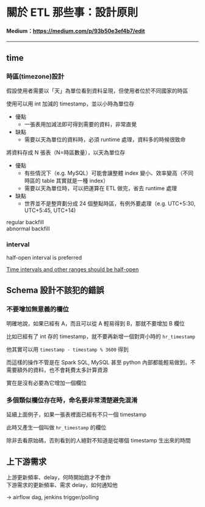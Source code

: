 # 關於 ETL 那些事：設計原則

#### Medium：https://medium.com/p/93b50e3ef4b7/edit

---

## time

### 時區\(timezone\)設計

假設使用者需要以「天」為單位看到資料呈現，但使用者位於不同國家的時區

使用可以用 int 加減的 timestamp，並以小時為單位存

* 優點
  * 一張表用加減法即可得到需要的資料，非常直覺
* 缺點
  * 需要以天為單位的資料時，必須 runtime 處理，資料多的時候很致命

將資料存成 N 張表（N=時區數量），以天為單位存

* 優點
  * 有些情況下（e.g. MySQL）可能會讓整體 index 變小、效率變高（不同時區的 table 其實就是一種 index）
  * 需要以天為單位時，可以把運算在 ETL 做完，省去 runtime 處理
* 缺點
  * 世界並不是整齊劃分成 24 個整點時區，有例外要處理（e.g. UTC+5:30, UTC+5:45, UTC+14\)

regular backfill  
abnormal backfill

### interval

half-open interval is preferred

[Time intervals and other ranges should be half-open](http://wrschneider.github.io/2014/01/07/time-intervals-and-other-ranges-should.html)

## 

## Schema 設計不該犯的錯誤

### 不要增加無意義的欄位

明確地說，如果已經有 A，而且可以從 A 輕易得到 B，那就不要增加 B 欄位

比如已經有了 int 存的 timestamp，就不要再新增一個對齊小時的 `hr_timestamp`

他其實可以用 `timestamp - timestamp % 3600` 得到

而這樣的操作不管是在 Spark SQL, MySQL 甚至 python 內部都能輕易做到，不需要額外的資料，也不會耗費太多計算資源

實在是沒有必要為它增加一個欄位

### 多個類似欄位存在時，命名要非常清楚避免混淆

延續上面例子，如果一張表裡面已經有不只一個 timestamp

此時又產生一個叫做 `hr_timestamp` 的欄位

除非去看原始碼，否則看到的人絕對不知道是從哪個 timestamp 生出來的時間


## 上下游需求

上游更新頻率、delay，何時開始跑才不會炸  
下游需求的更新頻率、需求 delay，如何通知他

-&gt; airflow dag, jenkins trigger/polling

